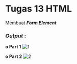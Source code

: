 # Tugas 13 HTML

Membuat <b><i>Form Element</i></b>

<h3><i>Output </i>:</h3>

  <b>o Part 1</b>
![1](https://user-images.githubusercontent.com/92837751/183228344-2064dc79-1c6d-4ec1-9b61-27296db3d62e.jpg)

  <b>o Part 2</b>
![2](https://user-images.githubusercontent.com/92837751/183228349-defaeada-d00d-4a07-82fc-8d05209a498a.jpg)
